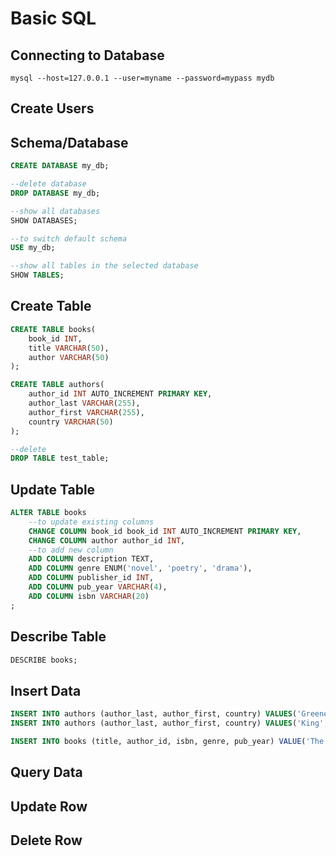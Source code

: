 # Basic SQL

## Connecting to Database
```ssh
mysql --host=127.0.0.1 --user=myname --password=mypass mydb
```

## Create Users

## Schema/Database
```sql
CREATE DATABASE my_db;

--delete database
DROP DATABASE my_db;

--show all databases
SHOW DATABASES;

--to switch default schema
USE my_db;

--show all tables in the selected database
SHOW TABLES;
```

## Create Table
```sql
CREATE TABLE books(
    book_id INT,
    title VARCHAR(50),
    author VARCHAR(50)
);

CREATE TABLE authors(
    author_id INT AUTO_INCREMENT PRIMARY KEY,
    author_last VARCHAR(255),
    author_first VARCHAR(255),
    country VARCHAR(50)
);

--delete
DROP TABLE test_table;
```
## Update Table
```sql
ALTER TABLE books
    --to update existing columns
    CHANGE COLUMN book_id book_id INT AUTO_INCREMENT PRIMARY KEY,
    CHANGE COLUMN author author_id INT,
    --to add new column
    ADD COLUMN description TEXT,
    ADD COLUMN genre ENUM('novel', 'poetry', 'drama'),
    ADD COLUMN publisher_id INT,
    ADD COLUMN pub_year VARCHAR(4),
    ADD COLUMN isbn VARCHAR(20)
;
```

## Describe Table
```sql
DESCRIBE books;
```

## Insert Data
```sql
INSERT INTO authors (author_last, author_first, country) VALUES('Greene','Grahan','United Kingdom');
INSERT INTO authors (author_last, author_first, country) VALUES('King','Elias','Swapingdo');

INSERT INTO books (title, author_id, isbn, genre, pub_year) VALUE('The End of the Affair', 1, '099191918', 'novel', '1951');
```

## Query Data

## Update Row

## Delete Row

